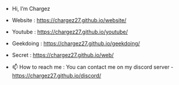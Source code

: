 - Hi, I’m Chargez
- Website : https://chargez27.github.io/website/
- Youtube : https://chargez27.github.io/youtube/
- Geekdoing : https://chargez27.github.io/geekdoing/
- Secret : https://chargez27.github.io/web/
 
- 📫 How to reach me : You can contact me on my discord server - https://chargez27.github.io/discord/
 

<!---
Chargez27/Chargez27 is a ✨ special ✨ repository because its `README.md` (this file) appears on your GitHub profile.
You can click the Preview link to take a look at your changes.
--->

